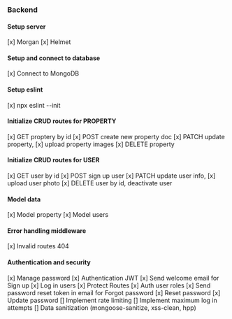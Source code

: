 ### Backend

#### Setup server

[x] Morgan
[x] Helmet

#### Setup and connect to database

[x] Connect to MongoDB

#### Setup eslint

[x] npx eslint --init

#### Initialize CRUD routes for PROPERTY

[x] GET proptery by id
[x] POST create new property doc
[x] PATCH update property, [x] upload property images
[x] DELETE property

#### Initialize CRUD routes for USER

[x] GET user by id
[x] POST sign up user
[x] PATCH update user info, [x] upload user photo
[x] DELETE user by id, deactivate user

#### Model data

[x] Model property
[x] Model users

#### Error handling middleware

[x] Invalid routes 404

#### Authentication and security

[x] Manage password
[x] Authentication JWT
[x] Send welcome email for Sign up
[x] Log in users
[x] Protect Routes
[x] Auth user roles
[x] Send password reset token in email for Forgot password
[x] Reset password
[x] Update password
[] Implement rate limiting
[] Implement maximum log in attempts
[] Data sanitization (mongoose-sanitize, xss-clean, hpp)